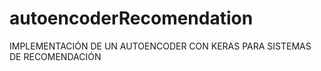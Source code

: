 # autoencoderRecomendation
IMPLEMENTACIÓN DE UN AUTOENCODER CON KERAS  PARA SISTEMAS DE RECOMENDACIÓN

